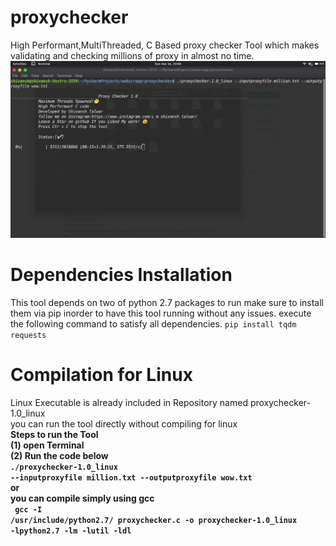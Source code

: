 # proxychecker
High Performant,MultiThreaded, C Based proxy checker Tool which makes validating and checking millions of proxy in almost no time.
![alt text](https://github.com/shivanshtalwar0/proxychecker/blob/master/example.png)


# Dependencies Installation
This tool depends on two of python 2.7 packages to run make sure to install them via pip inorder to have this tool running without any issues.
execute the following command to satisfy all dependencies.
  <code style='background-color:black color:white'>pip install tqdm requests</code><br>

# Compilation for Linux
Linux Executable is already included in Repository named proxychecker-1.0_linux<br>
you can run the tool directly without compiling for linux<br>
<b>Steps to run the Tool<b><br>
(1) open Terminal<br>
(2) Run the code below<br>
  <code style='background-color:black color:white'>./proxychecker-1.0_linux --inputproxyfile million.txt --outputproxyfile wow.txt</code><br>
or<br> 
you can compile simply using gcc<br>
<code style='background-color:black color:white'>
gcc -I /usr/include/python2.7/ proxychecker.c -o proxychecker-1.0_linux -lpython2.7 -lm -lutil -ldl
</code>


